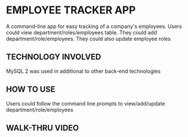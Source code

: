 # EMPLOYEE TRACKER APP
A command-line app for easy tracking of a company's employees. Users could view department/roles/employees table. They could add department/role/employees. They could also update employee roles






## TECHNOLOGY INVOLVED
MySQL 2 was used in additional to other back-end technologies





## HOW TO USE 
Users could follow the command line prompts to view/add/update department/role/employees





## WALK-THRU VIDEO